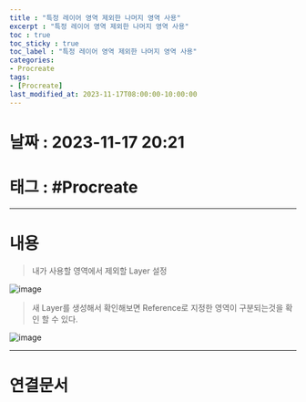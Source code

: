 ```yaml
---
title : "특정 레이어 영역 제외한 나머지 영역 사용"
excerpt : "특정 레이어 영역 제외한 나머지 영역 사용"
toc : true
toc_sticky : true
toc_label : "특정 레이어 영역 제외한 나머지 영역 사용"
categories:
- Procreate
tags:
- [Procreate]
last_modified_at: 2023-11-17T08:00:00-10:00:00
---
```


# 날짜 : 2023-11-17 20:21

# 태그 : #Procreate
---

# 내용
>
> 내가 사용할 영역에서 제외할 Layer 설정
> 
>  

![image](../../assets/Images/ProcreateReference.png)

>
>새 Layer를 생성해서 확인해보면 Reference로 지정한 영역이 구분되는것을 확인 할 수 있다.
>

![image](./../../assets/images/ProcreateRefernceResult.jpg)

---

# 연결문서
